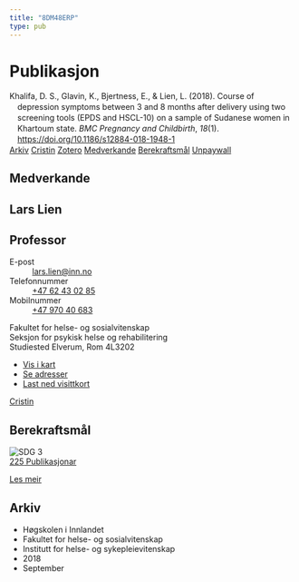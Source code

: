 ```yaml
---
title: "8DM48ERP"
type: pub
---
```

<h1>Publikasjon</h1>
<article id="csl-bib-container-8DM48ERP" class="csl-bib-container">
  <div class="csl-bib-body" style="line-height: 1.35; padding-left: 1em; text-indent:-1em;">
  <div class="csl-entry">Khalifa, D. S., Glavin, K., Bjertness, E., &amp; Lien, L. (2018). Course of depression symptoms between 3 and 8&#xA0;months after delivery using two screening tools (EPDS and HSCL-10) on a sample of Sudanese women in Khartoum state. <i>BMC Pregnancy and Childbirth</i>, <i>18</i>(1). <a href="https://doi.org/10.1186/s12884-018-1948-1">https://doi.org/10.1186/s12884-018-1948-1</a></div>
</div>
  <div class="csl-bib-buttons">
    <a href="#taxonomy-article-8DM48ERP" class="csl-bib-button">Arkiv</a>
    <a href alt="Cristin URL" class="csl-bib-button">Cristin</a>
    <a href alt="Zotero URL" class="csl-bib-button">Zotero</a>
    <a href="#contributors-article-8DM48ERP" class="csl-bib-button">Medverkande</a>
    <a href="#sdg-article-8DM48ERP" class="csl-bib-button">Berekraftsmål</a>
    <a href="https://bmcpregnancychildbirth.biomedcentral.com/track/pdf/10.1186/s12884-018-1948-1" class="csl-bib-button">Unpaywall</a>
  </div>
  <div id="csl-bib-meta-container-8DM48ERP"></div>
</article>
<div id="csl-bib-meta-8DM48ERP" class="csl-bib-meta">
  <article id="contributors-article-8DM48ERP" class="contributors-article">
    <h1>Medverkande</h1>
    <div class="personas">
<div class="vrtx-hinn-person-card">
<div class="photo">
<i class="lar la-user-circle missing-person"></i>
</div>
<div class="info">
<hgroup><h1>Lars Lien</h1>
<h2>Professor</h2>
</hgroup><dl>
<dt>E-post</dt>
<dd>
<a href="mailto:lars.lien@inn.no">lars.lien@inn.no</a>
</dd>
<dt>Telefonnummer</dt>
<dd><a href="tel:+4762430285">
+47 62 43 02 85
</a></dd>
<dt>Mobilnummer</dt>
<dd><a href="tel:+4797040683">
+47 970 40 683
</a></dd>
</dl>
<p>
Fakultet for helse- og sosialvitenskap<br>
Seksjon for psykisk helse og rehabilitering<br>
Studiested Elverum,
Rom 4L3202
</p>
<ul class="vrtx-hinn-links">
<li><a href="https://www.google.com/maps?q=60.88177,11.53669">Vis i kart</a></li>
<li><a href="https://www.inn.no/finn-en-ansatt/lars-lien.html#vrtx-hinn-addresses">Se adresser</a></li>
<li><a href="https://www.inn.no/finn-en-ansatt/lars-lien.html?vrtx=vcf">Last ned visittkort</a></li>
</ul>
</div>
</div>
<a href="https://app.cristin.no/persons/show.jsf?id=14287" alt="Cristin URL" class="personas-cristin">Cristin</a>
</div>
  </article>
  <article id="sdg-article-8DM48ERP" class="sdg-article">
    <h1>Berekraftsmål</h1>
    <div class="sdg-container"><div id="sdg3" class="sdg">
<img src="{{< params subfolder >}}images/sdg/sdg03_no.png" class="image" alt="SDG 3">
<div class="sdg-overlay">
<a href="{{< params subfolder >}}no/archive/?sdg=3#archive" class="sdg-publication-count"><span>225</span> Publikasjonar</a>
<p><a href="https://www.fn.no/om-fn/fns-baerekraftsmaal/god-helse-og-livskvalitet?lang=nno-NO" class="sdg-read-more">Les meir</a></p>
</div>
</div></div>
  </article>
  <article id="taxonomy-article-8DM48ERP" class="taxonomy-article">
    <h1>Arkiv</h1>
    <ul>
      <li>Høgskolen i Innlandet</li>
      <li>Fakultet for helse- og sosialvitenskap</li>
      <li>Institutt for helse- og sykepleievitenskap</li>
      <li>2018</li>
      <li>September</li>
    </ul>
  </article>
</div>

